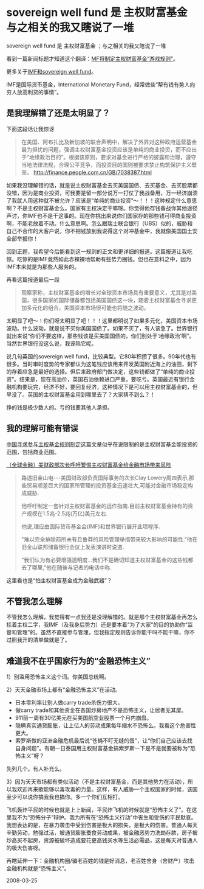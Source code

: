 # sovereign well fund 是 主权财富基金 与之相关的我又瞎说了一堆

sovereign well fund 是 主权财富基金 ；与之相关的我又瞎说了一堆

看到一篇新闻标题才知道这个翻译：[MF将制定主权财富基金“游戏规则”](http://finance.people.com.cn/GB/7038387.html)。

更多关于[IMF和sovereign well fund](http://www.google.cn/search?complete=1&hl=zh-CN&newwindow=1&client=firefox-a&rls=org.mozilla%3Azh-CN%3Aofficial&hs=UHc&q=imf+sovereign+well+fund&btnG=Google+%E6%90%9C%E7%B4%A2&meta=)。

IMF是国际货币基金，International Monetary Fund，经常做些“帮有钱有势人向穷人放高利贷的事情”。


## 是我理解错了还是太明显了？

下面这段话让我惊讶

> 在美国、阿布扎比及新加坡的联合声明中，解决了外界对这种政府运营基金最为担忧的问题，强调主权财富基金投资应该是单纯的商业投资，而不应出于“地缘政治目的”。根据该原则，要求对基金进行严格的披露和治理，遵守当地法律法规，合理公平竞争，而投资目的国则被要求禁止构筑保护主义壁垒。
> http://finance.people.com.cn/GB/7038387.html

如果我没理解错的话，就是说主权财富基金去买美国国债、去买基金、去买股票都没错，因为是商业投资，可我要是留一部分说万一打仗了我战备用，万一经济崩溃了我就人用这种就不被允许？应该是“单纯的商业投资”～！！！这种规定什么意思啊？不是主权财富基金么。国家有主权决定干嘛呀。你觉得他存钱备战你其他途径声讨，你IMF也不是干这事的。现在你挑出来说你们国家存的那些钱可得商业投资啊，不能老放着不动。什么意思啊。怎么跟瑞士联合银行（UBS）似的，威胁和自己不合作的大客户说，你不把钱放到我说得这个对冲基金中，我就像美国国土安全部举报你！

回到正题，我希望今后能看到这一规则的正文和更详细的报道。这篇报道让我吃惊。吃惊的是IMF竟然如此赤裸裸地帮助有些势力圈钱。但也在意料之中，因为IMF本来就是为那些人服务的。

再看这篇报道最后一段

> 观察家称，主权财富基金的增长对全球资本市场具有重要意义，尤其是对美国，很多国家的国际储备都包括美国国债这一块，随着主权财富基金寻求更加多元化的组合，美国资本市场很可能也将随之波动。

太明显了吧～！你们呀太明显了吧！！！这里都明说了如果多元化，美国资本市场波动。什么波动，就是说不买你美国国债了。如果不买了，有人该急了。世界银行就出来说“你们不要这样，那些钱该是买美国国债的，你们别处于‘地缘政治’啊”。当然世界银行没这么说，我诬陷它呢。

说几句英国的sovereign well fund，比较典型。它80年积攒了很多。90年代也有很多。当时审时度势的专家都认为这笔钱应该用来开发英国附近海上的油田，剩下的存着应急是最好的选择。但后来政府部门做决定，这些钱都做了“单纯的商业投资”。结果是，现在高油价，英国石油依赖进口严重，要吃亏。英国最近有银行金融机构要玩完，经济不好，要回复经济，这种情况下是可以用主权财富基金的，但早没了。英国的主权财富基金用到哪里去了？大家猜不到么？！

挣的钱是极少数人的。亏的钱要其他人承担。


## 我的理解可能有错误

[中国寻求参与主权基金规则制定](http://finance.people.com.cn/GB/6992323.html)这篇文章似乎在说限制的是主权财富基金能投资的范围，包括商业范围。

[〔全球金融〕美财政部次长呼吁警惕主权财富基金给金融市场带来风险](http://www.ftchinese.com/sc/rstory.jsp?id=2007-06-22T144230Z_01_NOOTR_RTRMDNC_0_ChinaS-247403-1.html)
> 路透旧金山电---美国财政部负责国际事务的次长Clay Lowery周四表示,那些贸易顺差巨大的国家所管理的投资基金迅速壮大,可能对金融市场稳定构成威胁.
> 
> 他呼吁制定一套针对主权财富基金的运作指南.目前主权财富基金持有的资产规模在1.5兆-2.5兆(万亿)美元左右.
> 
> 他说,理应由国际货币基金会(IMF)和世界银行展开此项程序.
> 
> "难以完全排除前所未有且鲁莽的风险管理举措带来较大影响的可能性."他在旧金山联邦储备银行会议上发表演讲时说道.
> 
> "我们认为有必要增强透明度...我们不是确切知道主权财富基金的这些钱都去了哪里,"他在随後与记者的电话中称.

这里看也是“怕主权财富基金成为金融武器”？


## 不管我怎么理解

不管我怎么理解，我觉得有一点我还是没理解错的。就是那个主权财富基金再怎么挂着主权二字，我IMF（及我身后势力）还是要本着“为了大家”的目的协助你“监督和管理”的。虽然不直接参与管理，但我指定规则告诉你能干吗不能干嘛，你不过照我开的清单做就是了。


## 难道我不在乎国家行为的“金融恐怖主义”

1）别滥用恐怖主义这个词。你美国总统啊。

2）天天金融市场上都有“金融恐怖主义”在活动。

+ 日本零利率让别人做carry trade杀伤力很大。
+ 做carry trade和其他资金在各国炒房地产不是恐怖主义，让居者无其屋。
+ 911前一周有30亿美元在买美国航空业股票一个月内崩盘。
+ 隐瞒真实通货膨胀，让上亿人的劳动成果每年缩水不恐怖么。我看这个危害性更大。
+ 索罗斯做的亚洲金融危机最后说“苍蝇不叮无缝的蛋”，让“你们自己应该去找自身问题”。有朝一日泰国用主权财富基金搞索罗斯一下是不是就要被称为“恐怖主义”呀？

先列几个。有人补充么。

3）因为天天市场都有类似活动（不是主权财富基金，而是其他势力在活动），所以我欢迎再来歌能够以毒攻毒的力量。这样，有人威胁一个主权国家的时候，该国至少可以说你搞我我也搞你。多一个你们互相打。

飞机轰炸平民的时候也就是上上新闻，平民炸飞机的时候就是“恐怖主义了”。在这里我不为“恐怖分子”辩护。我为所有在“恐怖主义行动”中丧生和受伤的平民默哀。我想表达的是，在暴力袭击中受到伤害是极大的损失，是极大的伤害。普通人每天辛勤劳动，勉强过活，被通货膨胀蚕食劳动成果，被金融恶势力洗劫存款，房子被炒高买不起房，资源被破坏造成要花更高钱买水等生活必需品，这是每天对普通人的极大伤害呀。

再瞎延伸一下：金融机构圈/骗老百姓的钱是好消息，老百姓舍身（舍财产）攻击金融机构就是“恐怖主义”。



2008-03-25